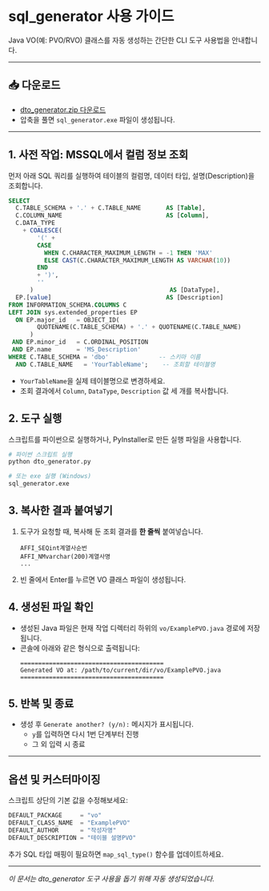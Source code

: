 # sql_generator 사용 가이드

Java VO(예: PVO/RVO) 클래스를 자동 생성하는 간단한 CLI 도구 사용법을 안내합니다.

---

## 📥 다운로드

- [dto_generator.zip 다운로드](https://github.com/keunoh/intelligence/releases/download/v2.1.1/dto_generator.zip)
- 압축을 풀면 `sql_generator.exe` 파일이 생성됩니다.
---

## 1. 사전 작업: MSSQL에서 컬럼 정보 조회

먼저 아래 SQL 쿼리를 실행하여 테이블의 컬럼명, 데이터 타입, 설명(Description)을 조회합니다.

```sql
SELECT
  C.TABLE_SCHEMA + '.' + C.TABLE_NAME       AS [Table],
  C.COLUMN_NAME                             AS [Column],
  C.DATA_TYPE
    + COALESCE(
        '(' +
        CASE
          WHEN C.CHARACTER_MAXIMUM_LENGTH = -1 THEN 'MAX'
          ELSE CAST(C.CHARACTER_MAXIMUM_LENGTH AS VARCHAR(10))
        END
        + ')',
        ''
      )                                      AS [DataType],
  EP.[value]                                AS [Description]
FROM INFORMATION_SCHEMA.COLUMNS C
LEFT JOIN sys.extended_properties EP
  ON EP.major_id   = OBJECT_ID(
        QUOTENAME(C.TABLE_SCHEMA) + '.' + QUOTENAME(C.TABLE_NAME)
      )
 AND EP.minor_id   = C.ORDINAL_POSITION
 AND EP.name       = 'MS_Description'
WHERE C.TABLE_SCHEMA = 'dbo'              -- 스키마 이름
  AND C.TABLE_NAME   = 'YourTableName';    -- 조회할 테이블명
```

- `YourTableName`을 실제 테이블명으로 변경하세요.
- 조회 결과에서 `Column`, `DataType`, `Description` 값 세 개를 복사합니다.

## 2. 도구 실행

스크립트를 파이썬으로 실행하거나, PyInstaller로 만든 실행 파일을 사용합니다.

```bash
# 파이썬 스크립트 실행
python dto_generator.py

# 또는 exe 실행 (Windows)
sql_generator.exe
```

## 3. 복사한 결과 붙여넣기

1. 도구가 요청할 때, 복사해 둔 조회 결과를 **한 줄씩** 붙여넣습니다.
   ```text
   AFFI_SEQint계열사순번
   AFFI_NMvarchar(200)계열사명
   ...
   ```
2. 빈 줄에서 Enter를 누르면 VO 클래스 파일이 생성됩니다.

## 4. 생성된 파일 확인

- 생성된 Java 파일은 현재 작업 디렉터리 하위의 `vo/ExamplePVO.java` 경로에 저장됩니다.
- 콘솔에 아래와 같은 형식으로 출력됩니다:
  ```text
  ========================================
  Generated VO at: /path/to/current/dir/vo/ExamplePVO.java
  ========================================
  ```

## 5. 반복 및 종료

- 생성 후 `Generate another? (y/n):` 메시지가 표시됩니다.
  - `y`를 입력하면 다시 1번 단계부터 진행
  - 그 외 입력 시 종료

---

## 옵션 및 커스터마이징

스크립트 상단의 기본 값을 수정해보세요:

```python
DEFAULT_PACKAGE     = "vo"
DEFAULT_CLASS_NAME  = "ExamplePVO"
DEFAULT_AUTHOR      = "작성자명"
DEFAULT_DESCRIPTION = "테이블 설명PVO"
```

추가 SQL 타입 매핑이 필요하면 `map_sql_type()` 함수를 업데이트하세요.

---

*이 문서는 dto_generator 도구 사용을 돕기 위해 자동 생성되었습니다.*

